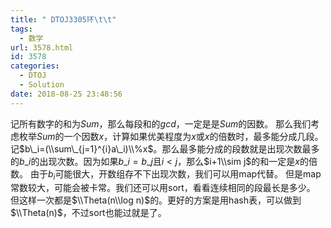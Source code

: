 ```yaml
---
title: " DTOJ3305环\t\t"
tags:
  - 数学
url: 3578.html
id: 3578
categories:
  - DTOJ
  - Solution
date: 2018-08-25 23:48:56
---
```


记所有数字的和为$Sum$，那么每段和的$gcd$，一定是是$Sum$的因数。 那么我们考虑枚举$Sum$的一个因数$x$，计算如果优美程度为$x$或$x$的倍数时，最多能分成几段。 记$b\_i=(\\sum\_{j=1}^{i}a\_i)\\%x$。那么最多能分成的段数就是出现次数最多的$b\_i$的出现次数。因为如果$b\_i=b\_j$且$i<j$，那么$i+1\\sim j$的和一定是$x$的倍数。 由于$b_i$可能很大，开数组存不下出现次数，我们可以用map代替。 但是map常数较大，可能会被卡常。我们还可以用sort，看看连续相同的段最长是多少。 但这样一次都是$\\Theta(n\\log n)$的。更好的方案是用hash表，可以做到$\\Theta(n)$，不过sort也能过就是了。